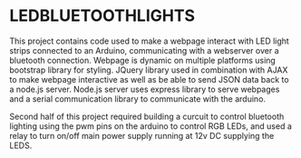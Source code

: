 # LEDBLUETOOTHLIGHTS
This project contains code used to make a webpage interact with LED light strips connected to an Arduino, communicating with a webserver over a bluetooth connection. 
Webpage is dynamic on multiple platforms using bootstrap library for styling. 
JQuery library used in combination with AJAX to make webpage interactive as well as be able to send JSON data back to a node.js server.
Node.js server uses express library to serve webpages and a serial communication library to communicate with the arduino.

Second half of this project required building a curcuit to control bluetooth lighting using the pwm pins on the arduino to control RGB LEDs, and used a relay to turn on/off main power supply running at 12v DC supplying the LEDS. 


